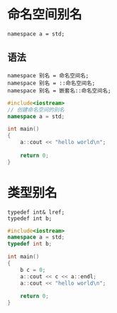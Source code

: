 # 命名空间别名

`namespace a = std;`

## 语法

`namespace 别名 = 命名空间名;`\
`namespace 别名 = ::命名空间名;`\
`namespace 别名 = 嵌套名::命名空间名;`


```c++
#include<iostream>
// 创建命名空间的别名
namespace a = std;

int main()
{
    a::cout << "hello world\n";
    
    return 0;
}
```


# 类型别名
`typedef int& lref;`\
`typedef int b;`

```c++
#include<iostream>
namespace a = std;
typedef int b;

int main()
{
    b c = 0;
    a::cout << c << a::endl;
    a::cout << "hello world\n";
    
    return 0;
}
```
